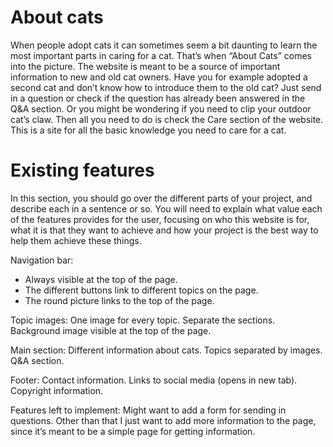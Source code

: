# About cats
When people adopt cats it can sometimes seem a bit daunting to learn the most important parts in caring for a cat. That’s when “About Cats” comes into the picture. The website is meant to be a source of important information to new and old cat owners. Have you for example adopted a second cat and don’t know how to introduce them to the old cat? Just send in a question or check if the question has already been answered in the Q&A section. Or you might be wondering if you need to clip your outdoor cat’s claw. Then all you need to do is check the Care section of the website. This is a site for all the basic knowledge you need to care for a cat. 
# Existing features
In this section, you should go over the different parts of your project, and describe each in a sentence or so. You will need to explain what value each of the features provides for the user, focusing on who this website is for, what it is that they want to achieve and how your project is the best way to help them achieve these things.

Navigation bar:
- Always visible at the top of the page.
- The different buttons link to different topics on the page.
- The round picture links to the top of the page.

Topic images:
One image for every topic.
Separate the sections.
Background image visible at the top of the page.

Main section:
Different information about cats.
Topics separated by images.
Q&A section.

Footer:
Contact information.
Links to social media (opens in new tab).
Copyright information.

Features left to implement:
 Might want to add a form for sending in questions.
Other than that I just want to add more information to the page, since it’s meant to be a simple page for getting information.
